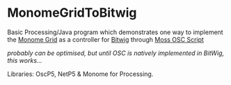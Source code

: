 # MonomeGridToBitwig
Basic Processing/Java program which demonstrates one way to implement the [Monome Grid](https://monome.org/) as a controller for [Bitwig](https://www.bitwig.com/) through [Moss OSC Script](http://www.mossgrabers.de/Software/Bitwig/Bitwig.html)



_probably can be optimised, but until OSC is natively implemented in BitWig, this works..._

Libraries: OscP5, NetP5 & Monome for Processing.
